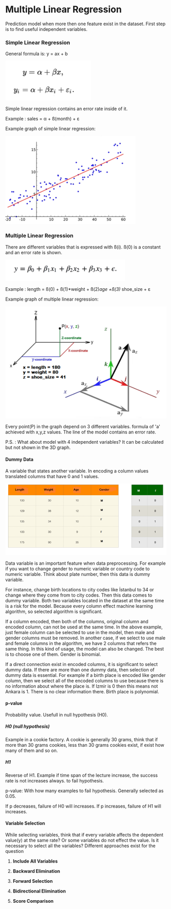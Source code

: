 # Multiple Linear Regression

Prediction  model when more then one feature exist in the dataset. First step is to find useful independent variables.

### Simple Linear Regression
General formula is: y = ax + b

![alt text](https://github.com/erkanfatma/MachineLearning/blob/main/MultipleLinearRegression/img/simplelinearregression.png)

Simple linear regression contains an error rate inside of it. 

Example :  sales = α + ß(month) + ε

Example graph of simple linear regression:

![alt text](https://github.com/erkanfatma/MachineLearning/blob/main/MultipleLinearRegression/img/slr_graph.png)

### Multiple Linear Regression 
There are different variables that is expressed with ß(i).  ß(0) is a constant and an error rate is shown.  

![alt text](https://github.com/erkanfatma/MachineLearning/blob/main/MultipleLinearRegression/img/multiplelinearregression.png)

Example : length = ß(0) + ß(1)*weight + ß(2)*age +ß(3)* shoe_size + ε

Example graph of multiple linear regression:

![alt text](https://github.com/erkanfatma/MachineLearning/blob/main/MultipleLinearRegression/img/mlr_graph.png)

Every point(P) in the graph depend on 3 different variables. formula of 'a' achieved with x,y,z values. The line of the model contains an error rate. 

P.S. : What about model with 4 independent variables? It can be calculated but not shown in the 3D graph.

#### Dummy Data
A variable that states another  variable. 
In encoding a column values translated columns that have 0 and 1 values. 

![alt text](https://github.com/erkanfatma/MachineLearning/blob/main/MultipleLinearRegression/img/dummyvariable.png)

Data variable is an important feature when data preprocessing. For example if you want to change gender to numeric variable or country code to numeric variable. Think about plate number, then this data is dummy variable. 

For instance, change birth locations to city codes like İstanbul to 34 or change where they come from to city codes. Then this data comes to dummy variable. Both two variables located in the dataset at the same time is a risk for the model. Because every column effect machine learning algorithm, so selected algorithm is significant. 

If a column encoded, then both of the columns, original column and encoded column, can not be used at the same time. In the above example, just female column can be selected to use in the model, then male and gender columns must be removed. In another case, if we select to use male and female columns in the algorithm, we have 2 columns that refers the same thing. In this kind of usage, the model can also be changed. The best is to choose one of them. Gender is binomial.

If a direct connection exist in encoded columns, it is significant to select dummy data. If there are more than one dummy data, then selection of dummy data is essential. For example if a birth place is encoded like gender column, then we select all of the encoded columns to use because there is no information about where the place is. If Izmir is 0 then this means not Ankara is 1. There is no clear information there. Birth place is polynomial.

#### p-value
Probability value.
Usefull in null hypothesis (H0).

##### H0 (null hypothesis)
 Example in a cookie factory. A cookie is generally 30 grams, think that if more than 30 grams cookies, less than 30 grams cookies exist, if exist how many of them and so on.

##### H1
Reverse of H1. Example if time span of the lecture increase, the success rate is not increases always. to fail hypothesis. 

p-value: With how many examples to fail hypothesis. Generally selected as 0.05.

If p decreases, failure of H0 will increases. 
If p increases, failure of H1 will increases. 

#### Variable Selection
While selecting variables, think that if every variable affects the dependent value(y) at the same rate? Or some variables do not effect the value. Is it necessary to select all the variables? Different approaches exist for the question

1. **Include All Variables**
    
2. **Backward Elimination** 

3. **Forward Selection**

4. **Bidirectional Elimination**

5. **Score Comparison**